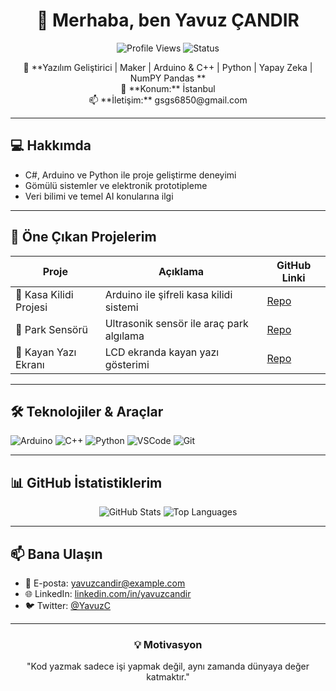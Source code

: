 <h1 align="center">👋 Merhaba, ben Yavuz ÇANDIR</h1>
<p align="center">
  <img src="https://komarev.com/ghpvc/?username=YavuzCandirr&color=blue&style=flat-square" alt="Profile Views">
  <img src="https://img.shields.io/badge/Status-Active-brightgreen" alt="Status">
</p>

<p align="center">
  🔧 **Yazılım Geliştirici | Maker | Arduino & C++ | Python | Yapay Zeka | NumPY Pandas **<br>
  📍 **Konum:** İstanbul<br>
  📫 **İletişim:** gsgs6850@gmail.com
</p>

---

## 💻 Hakkımda
- C#, Arduino ve Python ile proje geliştirme deneyimi  
- Gömülü sistemler ve elektronik prototipleme  
- Veri bilimi ve temel AI konularına ilgi  

---

## 🚀 Öne Çıkan Projelerim

| Proje | Açıklama | GitHub Linki |
|-------|----------|--------------|
| 🔐 Kasa Kilidi Projesi | Arduino ile şifreli kasa kilidi sistemi | [Repo](https://github.com/YavuzCandirr/kasa_kilidi) |
| 🚗 Park Sensörü | Ultrasonik sensör ile araç park algılama | [Repo](https://github.com/YavuzCandirr/park_sensoru) |
| 💬 Kayan Yazı Ekranı | LCD ekranda kayan yazı gösterimi | [Repo](https://github.com/YavuzCandirr/kayan_yazi) |

---

## 🛠️ Teknolojiler & Araçlar
<p align="left">
  <img src="https://img.shields.io/badge/Arduino-339933?style=flat-square&logo=Arduino&logoColor=white" alt="Arduino"/>
  <img src="https://img.shields.io/badge/C++-00599C?style=flat-square&logo=c%2B%2B&logoColor=white" alt="C++"/>
  <img src="https://img.shields.io/badge/Python-3776AB?style=flat-square&logo=Python&logoColor=white" alt="Python"/>
  <img src="https://img.shields.io/badge/VSCode-007ACC?style=flat-square&logo=Visual-Studio-Code&logoColor=white" alt="VSCode"/>
  <img src="https://img.shields.io/badge/Git-F05032?style=flat-square&logo=git&logoColor=white" alt="Git"/>
</p>

---

## 📊 GitHub İstatistiklerim
<p align="center">
  <img src="https://github-readme-stats.vercel.app/api?username=YavuzCandirr&show_icons=true&hide_title=true&count_private=true" alt="GitHub Stats"/>
  <img src="https://github-readme-stats.vercel.app/api/top-langs/?username=YavuzCandirr&layout=compact" alt="Top Languages"/>
</p>

---

## 📫 Bana Ulaşın
- 📧 E-posta: yavuzcandir@example.com  
- 🌐 LinkedIn: [linkedin.com/in/yavuzcandir](https://www.linkedin.com/in/yavuzcandir)  
- 🐦 Twitter: [@YavuzC](https://twitter.com/YavuzC)  

---

<h3 align="center">💡 Motivasyon</h3>
<p align="center">"Kod yazmak sadece işi yapmak değil, aynı zamanda dünyaya değer katmaktır."</p>

